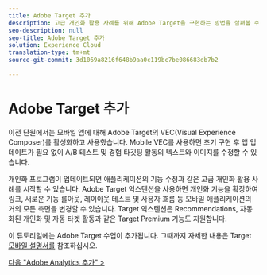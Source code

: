 ```yaml
---
title: Adobe Target 추가
description: 고급 개인화 활용 사례를 위해 Adobe Target을 구현하는 방법을 살펴볼 수 있습니다. 이 단원은 모바일 iOS에서 Experience Cloud 구현 목표-C 애플리케이션 자습서의 일부입니다.
seo-description: null
seo-title: Adobe Target 추가
solution: Experience Cloud
translation-type: tm+mt
source-git-commit: 3d1069a8216f648b9aa0c119bc7be086683db7b2

---
```



# Adobe Target 추가

이전 단원에서는 모바일 앱에 대해 Adobe Target의 VEC(Visual Experience Composer)를 활성화하고 사용했습니다. Mobile VEC를 사용하면 초기 구현 후 앱 업데이트가 필요 없이 A/B 테스트 및 경험 타깃팅 활동의 텍스트와 이미지를 수정할 수 있습니다.

개인화 프로그램이 업데이트되면 애플리케이션의 기능 수정과 같은 고급 개인화 활용 사례를 시작할 수 있습니다. Adobe Target 익스텐션을 사용하면 개인화 기능을 확장하여 링크, 새로운 기능 롤아웃, 레이아웃 테스트 및 사용자 흐름 등 모바일 애플리케이션의 거의 모든 측면을 변경할 수 있습니다. Target 익스텐션은 Recommendations, 자동화된 개인화 및 자동 타겟 활동과 같은 Target Premium 기능도 지원합니다.

이 튜토리얼에는 Adobe Target 수업이 추가됩니다. 그때까지 자세한 내용은 Target [모바일 설명서를](https://aep-sdks.gitbook.io/docs/using-mobile-extensions/adobe-target) 참조하십시오.

[다음 "Adobe Analytics 추가" &gt;](analytics.md)
